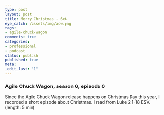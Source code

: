 ```yaml
---
type: post
layout: post
title: Merry Christmas - 6x6
eye_catch: /assets/img/acw.png
tags:
- agile-chuck-wagon
comments: true
categories:
- professional
- podcast
status: publish
published: true
meta:
_edit_last: "1"
---
```


### Agile Chuck Wagon, season 6, episode 6

Since the Agile Chuck Wagon release happens on Christmas Day this year, I recorded a short episode about Christmas. I read from Luke 2:1-18 ESV. (length: 5 min)
